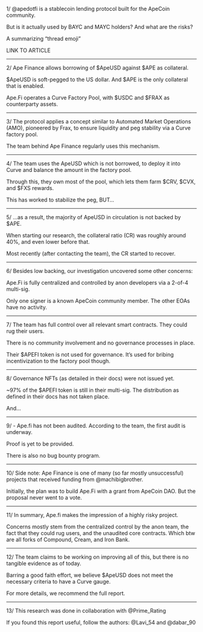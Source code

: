 1/ @apedotfi is a stablecoin lending protocol built for the ApeCoin community.

But is it actually used by BAYC and MAYC holders? And what are the risks?

A summarizing “thread emoji”

LINK TO ARTICLE
___

2/ Ape Finance allows borrowing of $ApeUSD against $APE as collateral.

$ApeUSD is soft-pegged to the US dollar. And $APE is the only collateral that is enabled.

Ape.Fi operates a Curve Factory Pool, with $USDC and $FRAX as counterparty assets.
___

3/ The protocol applies a concept similar to Automated Market Operations (AMO), pioneered by Frax, to ensure liquidity and peg stability via a Curve factory pool.

The team behind Ape Finance regularly uses this mechanism.
___

4/  The team uses the ApeUSD which is not borrowed, to deploy it into Curve and balance the amount in the factory pool.

Through this, they own most of the pool, which lets them farm $CRV, $CVX, and $FXS rewards.

This has worked to stabilize the peg, BUT…
___

5/ …as a result, the majority of ApeUSD in circulation is not backed by $APE.

When starting our research, the collateral ratio (CR) was roughly around 40%, and even lower before that.

Most recently (after contacting the team), the CR started to recover.
___

6/ Besides low backing, our investigation uncovered some other concerns:

Ape.Fi is fully centralized and controlled by anon developers via a 2-of-4 multi-sig.

Only one signer is a known ApeCoin community member. The other EOAs have no activity.
___

7/ The team has full control over all relevant smart contracts. They could rug their users.

There is no community involvement and no governance processes in place.

Their $APEFI token is not used for governance. It’s used for bribing incentivization to the factory pool though.
___


8/ Governance NFTs (as detailed in their docs) were not issued yet.

~97% of the $APEFI token is still in their multi-sig. The distribution as defined in their docs has not taken place.

And…
___

9/ - Ape.fi has not been audited. According to the team, the first audit is underway.

Proof is yet to be provided. 

There is also no bug bounty program.
___

10/ Side note: Ape Finance is one of many (so far mostly unsuccessful) projects that received funding from @machibigbrother.

Initially, the plan was to build Ape.Fi with a grant from ApeCoin DAO. But the proposal never went to a vote.
___

11/ In summary, Ape.fi makes the impression of a highly risky project.

Concerns mostly stem from the centralized control by the anon team, the fact that they could rug users, and the unaudited core contracts. Which btw are all forks of Compound, Cream, and Iron Bank.
___


12/ The team claims to be working on improving all of this, but there is no tangible evidence as of today.

Barring a good faith effort, we believe $ApeUSD does not meet the necessary criteria to have a Curve gauge.

For more details, we recommend the full report.
___

13/ This research was done in collaboration with @Prime_Rating

If you found this report useful, follow the authors: @Lavi_54 and @dabar_90
